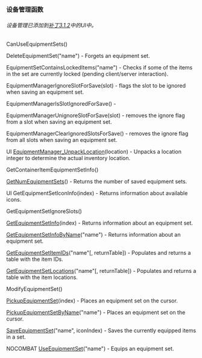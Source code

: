 ### 设备管理函数

###### 设备管理已添加到[补丁3.1.2](https://wow.gamepedia.com/Patch_3.1.2)中的UI中。

CanUseEquipmentSets\(\)

DeleteEquipmentSet\("name"\) - Forgets an equipment set.

EquipmentSetContainsLockedItems\("name"\) - Checks if some of the items in the set are currently locked \(pending client/server interaction\).

EquipmentManagerIgnoreSlotForSave\(slot\) - flags the slot to be ignored when saving an equipment set.

EquipmentManagerIsSlotIgnoredForSave\(\) -

EquipmentManagerUnignoreSlotForSave\(slot\) - removes the ignore flag from a slot when saving an equipment set.

EquipmentManagerClearIgnoredSlotsForSave\(\) - removes the ignore flag from all slots when saving an equipment set.

UI [EquipmentManager\_UnpackLocation](https://wow.gamepedia.com/API_EquipmentManager_UnpackLocation)\(location\) - Unpacks a location integer to determine the actual inventory location.

GetContainerItemEquipmentSetInfo\(\)

[GetNumEquipmentSets](https://wow.gamepedia.com/API_GetNumEquipmentSets)\(\) - Returns the number of saved equipment sets.

UI GetEquipmentSetIconInfo\(index\) - Returns information about available icons.

GetEquipmentSetIgnoreSlots\(\)

[GetEquipmentSetInfo](https://wow.gamepedia.com/API_GetEquipmentSetInfo)\(index\) - Returns information about an equipment set.

[GetEquipmentSetInfoByName](https://wow.gamepedia.com/API_GetEquipmentSetInfoByName)\("name"\) - Returns information about an equipment set.

[GetEquipmentSetItemIDs](https://wow.gamepedia.com/API_GetEquipmentSetItemIDs)\("name"\[, returnTable\]\) - Populates and returns a table with the item IDs.

[GetEquipmentSetLocations](https://wow.gamepedia.com/API_GetEquipmentSetLocations)\("name"\[, returnTable\]\) - Populates and returns a table with the item locations.

ModifyEquipmentSet\(\)

[PickupEquipmentSet](https://wow.gamepedia.com/API_PickupEquipmentSet)\(index\) - Places an equipment set on the cursor.

[PickupEquipmentSetByName](https://wow.gamepedia.com/API_PickupEquipmentSetByName)\("name"\) - Places an equipment set on the cursor.

[SaveEquipmentSet](https://wow.gamepedia.com/API_SaveEquipmentSet)\("name", iconIndex\) - Saves the currently equipped items in a set.

NOCOMBAT [UseEquipmentSet](https://wow.gamepedia.com/API_UseEquipmentSet)\("name"\) - Equips an equipment set.

